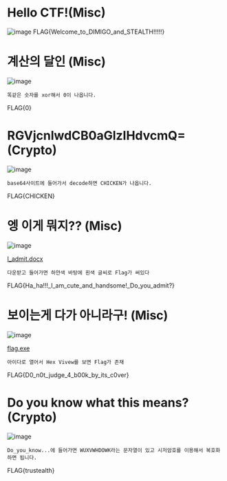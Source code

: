 # Hello CTF!(Misc)
![image](https://user-images.githubusercontent.com/36340157/37594496-a21fe116-2bb8-11e8-8bbf-95e8a674d798.png)
FLAG{Welcome_to_DIMIGO_and_STEALTH!!!!!}

# 계산의 달인 (Misc)
![image](https://user-images.githubusercontent.com/36340157/37594651-2b67d91a-2bb9-11e8-9791-cdad640af7bb.png)

    똑같은 숫자를 xor해서 0이 나옵니다.
FLAG{0}

# RGVjcnlwdCB0aGlzIHdvcmQ= (Crypto)
![image](https://user-images.githubusercontent.com/36340157/37594822-b52f6064-2bb9-11e8-92ba-990be0a6ad7f.png)

    base64사이트에 들어가서 decode하면 CHICKEN가 나옵니다.
FLAG{CHICKEN}

# 엥 이게 뭐지?? (Misc)
![image](https://user-images.githubusercontent.com/36340157/37602767-6ff5f456-2bd0-11e8-8977-0d5b2b4b595f.png)

[I_admit.docx](https://github.com/Jae00s/CTF/blob/master/TRUSTEALTH%20CTF/I_admit.docx)

    다운받고 들어가면 하얀색 바탕에 흰색 글씨로 Flag가 써있다
FLAG{Ha_ha!!!_I_am_cute_and_handsome!_Do_you_admit?}

# 보이는게 다가 아니라구! (Misc)
![image](https://user-images.githubusercontent.com/36340157/37602954-d89fe2be-2bd0-11e8-96fa-050d0358fc55.png)

[flag.exe](https://github.com/Jae00s/CTF/blob/master/TRUSTEALTH%20CTF/flag.exe)

    아이다로 열어서 Hex Vivew를 보면 Flag가 존재
FLAG{D0_n0t_judge_4_b00k_by_its_c0ver}

# Do you know what this means? (Crypto)
![image](https://user-images.githubusercontent.com/36340157/37603259-895fc6b4-2bd1-11e8-850a-175faf493da7.png)

    Do_you_know...에 들어가면 WUXVWHDOWK라는 문자열이 있고 시저암호를 이용해서 복호화하면 됩니다.
FLAG{trustealth}
